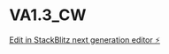 # VA1.3_CW

[Edit in StackBlitz next generation editor ⚡️](https://stackblitz.com/~/github.com/sanjayxzz/VA1.3_CW)